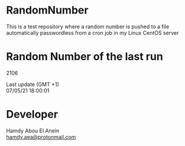 # RandomNumber    
This is a test repository where a random number is pushed to a file automatically passwordless from a cron job in my Linux CentOS server    
# Random Number of the last run   
2106
      
Last update (GMT +1)    
07/05/21 18:00:01
# Developer    
Hamdy Abou El Anein   
hamdy.aea@protonmail.com
